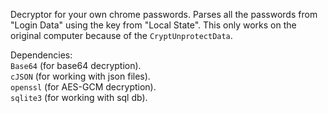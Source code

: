 Decryptor for your own chrome passwords.
Parses all the passwords from "Login Data" using the key from "Local State".
This only works on the original computer because of the `CryptUnprotectData`.

Dependencies:\
`Base64` (for base64 decryption).\
`cJSON` (for working with json files).\
`openssl` (for AES-GCM decryption).\
`sqlite3` (for working with sql db).
